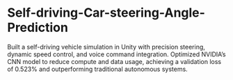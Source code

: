# Self-driving-Car-steering-Angle-Prediction
Built a self-driving vehicle simulation in Unity with precision steering, dynamic speed control, and voice command integration. Optimized NVIDIA’s CNN model to reduce compute and data usage, achieving a validation loss of 0.523% and outperforming traditional autonomous systems.
